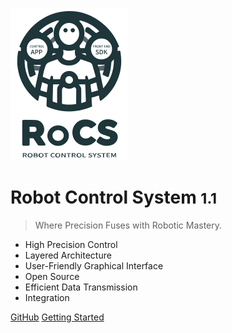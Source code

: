 ![logo](_media/icon.svg)

# Robot Control System <small>1.1 </small>

> Where Precision Fuses with Robotic Mastery.

- High Precision Control
- Layered Architecture
- User-Friendly Graphical Interface
- Open Source
- Efficient Data Transmission
- Integration

[GitHub](https://hokashun.github.io/docsify)
[Getting Started](#docsify)
